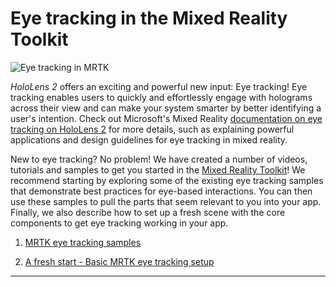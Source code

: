 # Eye tracking in the Mixed Reality Toolkit

![Eye tracking in MRTK](../../Documentation/Images/EyeTracking/mrtk_et_compilation.png)

_HoloLens 2_ offers an exciting and powerful new input: Eye tracking!
Eye tracking enables users to quickly and effortlessly engage with holograms across their view and can make your system smarter by better identifying a user's intention. Check out Microsoft's Mixed Reality [documentation on eye tracking on HoloLens 2](https://docs.microsoft.com/windows/mixed-reality/eye-tracking) for more details, such as explaining powerful applications and design guidelines for eye tracking in mixed reality.

New to eye tracking? No problem! We have created a number of videos, tutorials and samples to get you started in the [Mixed Reality Toolkit](https://github.com/Microsoft/MixedRealityToolkit-Unity)!
We recommend starting by exploring some of the existing eye tracking samples that demonstrate best practices for eye-based interactions.
You can then use these samples to pull the parts that seem relevant to you into your app.
Finally, we also describe how to set up a fresh scene with the core components to get eye tracking working in your app.

1. [MRTK eye tracking samples](EyeTracking_ExamplesOverview.md)

2. [A fresh start - Basic MRTK eye tracking setup](EyeTracking_BasicSetup.md)

---
